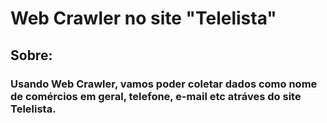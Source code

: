# Web Crawler no site "Telelista"

## Sobre:
### Usando Web Crawler, vamos poder coletar dados como nome de comércios em geral, telefone, e-mail etc atráves do site Telelista.
